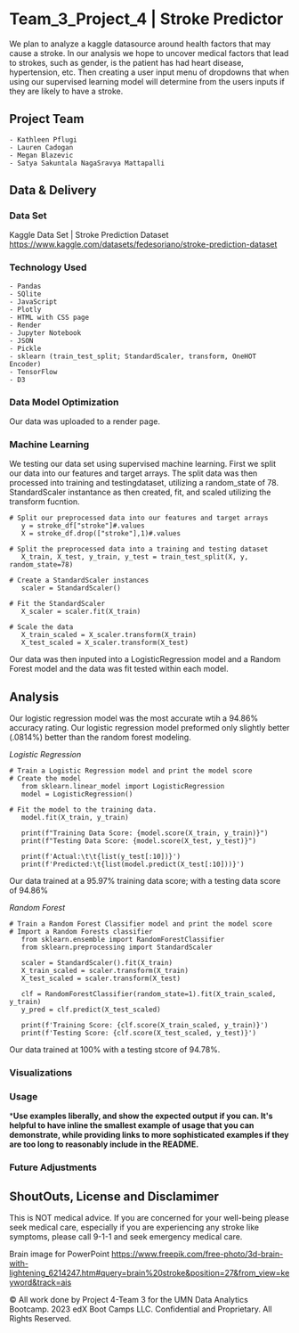# Team_3_Project_4 | Stroke Predictor
We plan to analyze a kaggle datasource around health factors that may cause a stroke. In our analysis we hope to uncover medical factors that lead to strokes, such as gender, is the patient has had heart disease, hypertension, etc. Then creating a user input menu of dropdowns that when using our supervised learning model will determine from the users inputs if they are likely to have a stroke. 

## Project Team
    - Kathleen Pflugi
    - Lauren Cadogan
    - Megan Blazevic
    - Satya Sakuntala NagaSravya Mattapalli

## Data & Delivery

### Data Set
Kaggle Data Set | Stroke Prediction Dataset
    https://www.kaggle.com/datasets/fedesoriano/stroke-prediction-dataset

### Technology Used
    - Pandas
    - SQlite
    - JavaScript
    - Plotly
    - HTML with CSS page
    - Render
    - Jupyter Notebook
    - JSON
    - Pickle
    - sklearn (train_test_split; StandardScaler, transform, OneHOT Encoder)
    - TensorFlow
    - D3

### Data Model Optimization
Our data was uploaded to a render page. 

### Machine Learning
We testing our data set using supervised machine learning. First we split our data into our features and target arrays. The split data was then processed into training and testingdataset, utilizing a random_state of 78. StandardScaler instantance as then created, fit, and scaled utilizing the transform fucntion.
```
# Split our preprocessed data into our features and target arrays
   y = stroke_df["stroke"]#.values
   X = stroke_df.drop(["stroke"],1)#.values

# Split the preprocessed data into a training and testing dataset
   X_train, X_test, y_train, y_test = train_test_split(X, y, random_state=78)

# Create a StandardScaler instances
   scaler = StandardScaler()

# Fit the StandardScaler
   X_scaler = scaler.fit(X_train)

# Scale the data
   X_train_scaled = X_scaler.transform(X_train)
   X_test_scaled = X_scaler.transform(X_test)
``` 

Our data was then inputed into a LogisticRegression model and a Random Forest model and the data was fit tested within each model. 

## Analysis
Our logistic regression model was the most accurate wtih a 94.86% accuracy rating. Our logistic regression model preformed only slightly better (.0814%) better than the random forest modeling. 

*Logistic Regression*
```
# Train a Logistic Regression model and print the model score
# Create the model
   from sklearn.linear_model import LogisticRegression
   model = LogisticRegression()

# Fit the model to the training data. 
   model.fit(X_train, y_train)

   print(f"Training Data Score: {model.score(X_train, y_train)}")
   print(f"Testing Data Score: {model.score(X_test, y_test)}")

   print(f'Actual:\t\t{list(y_test[:10])}')
   print(f'Predicted:\t{list(model.predict(X_test[:10]))}')
```
Our data trained at a 95.97% training data score; with a testing data score of 94.86%

*Random Forest*
```
# Train a Random Forest Classifier model and print the model score
# Import a Random Forests classifier
   from sklearn.ensemble import RandomForestClassifier
   from sklearn.preprocessing import StandardScaler

   scaler = StandardScaler().fit(X_train)
   X_train_scaled = scaler.transform(X_train)
   X_test_scaled = scaler.transform(X_test)

   clf = RandomForestClassifier(random_state=1).fit(X_train_scaled, y_train)
   y_pred = clf.predict(X_test_scaled)

   print(f'Training Score: {clf.score(X_train_scaled, y_train)}')
   print(f'Testing Score: {clf.score(X_test_scaled, y_test)}')
```
Our data trained at 100% with a testing stcore of 94.78%.

### Visualizations

### Usage
***************Use examples liberally, and show the expected output if you can. It's helpful to have inline the smallest example of usage that you can demonstrate, while providing links to more sophisticated examples if they are too long to reasonably include in the README.**************

### Future Adjustments

## ShoutOuts, License and Disclamimer
This is NOT medical advice. If you are concerned for your well-being please seek medical care, especially if you are experiencing any stroke like symptoms, please call 9-1-1 and seek emergency medical care.

Brain image for PowerPoint
https://www.freepik.com/free-photo/3d-brain-with-lightening_6214247.htm#query=brain%20stroke&position=27&from_view=keyword&track=ais

© All work done by Project 4-Team 3 for the UMN Data Analytics Bootcamp.
2023 edX Boot Camps LLC. Confidential and Proprietary. All Rights Reserved.